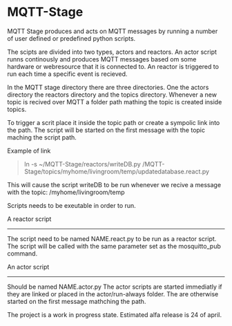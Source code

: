 MQTT-Stage
==========

MQTT Stage produces and acts on MQTT messages by running a number of user defined or predefined python scripts. 

The scipts are divided into two types, actors and reactors. An actor script runns continously and produces MQTT messages based om some hardware or webresource that it is connected to. An reactor is triggered to run each time a specific event is recieved. 

In the MQTT stage directory there are three directories. One the actors directory the reactors directory and the topics directory. Whenever a new topic is recived over MQTT a folder path mathing the topic is created inside topics. 

To trigger a scrit place it inside the topic path or create a sympolic link into the path. The script will be started on the first message with the topic maching the script path.  

Example of link 
> ln -s ~/MQTT-Stage/reactors/writeDB.py /MQTT-Stage/topics/myhome/livingroom/temp/updatedatabase.react.py

This will cause the script writeDB to be run whenever we recive a message with the topic: /myhome/livingroom/temp

Scripts needs to be exeutable in order to run.


A reactor script
________________
The script need to be named NAME.react.py to be run as a reactor script. The script will be called with the same parameter set as the mosquitto_pub command. 

An actor script 
________________
Should be named NAME.actor.py 
The actor scripts are started immediatly if they are linked or placed in the actor/run-always folder. 
The are otherwise started on the first message mathching the path. 


The project is a work in progress state. Estimated alfa release is 24 of april. 
